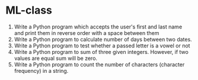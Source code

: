 # ML-class
1. Write a Python program which accepts the 
user's first and last name and print them in 
reverse order with a space between them
2. Write a Python program to calculate number of 
days between two dates.
3. Write a Python program to test whether a 
passed letter is a vowel or not
4. Write a Python program to sum of three given 
integers. However, if two values are equal sum 
will be zero.
5. Write a Python program to count the number of 
characters (character frequency) in a string.
